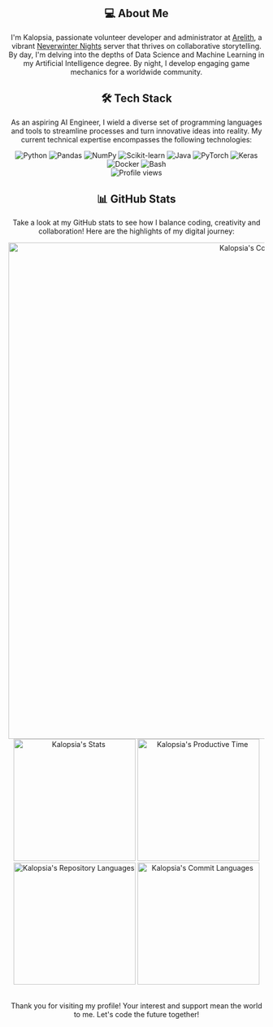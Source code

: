 <h2 align="center" class="section-heading">💻 About Me</h2>
<p align="center">I'm Kalopsia, passionate volunteer developer and administrator at <a href="https://nwnarelith.com">Arelith</a>, a vibrant <a href="https://www.beamdog.com/games/neverwinter-nights-enhanced/">Neverwinter Nights</a> server that thrives on collaborative storytelling. By day, I'm delving into the depths of Data Science and Machine Learning in my Artificial Intelligence degree. By night, I develop engaging game mechanics for a worldwide community.</p>

<h2 align="center" class="section-heading">🛠️ Tech Stack</h2>
<p align="center">As an aspiring AI Engineer, I wield a diverse set of programming languages and tools to streamline processes and turn innovative ideas into reality. My current technical expertise encompasses the following technologies:</p>
<div align="center">
  <img src="https://img.shields.io/badge/Python-3776AB?style=for-the-badge&logo=python&logoColor=white" alt="Python"/>
  <img src="https://img.shields.io/badge/pandas-%23150458.svg?style=for-the-badge&logo=pandas&logoColor=white" alt="Pandas"/>
  <img src="https://img.shields.io/badge/numpy-013243.svg?style=for-the-badge&logo=numpy&logoColor=white" alt="NumPy"/>
  <img src="https://img.shields.io/badge/scikit--learn-F7931E.svg?style=for-the-badge&logo=scikit-learn&logoColor=white" alt="Scikit-learn"/>
  <img src="https://img.shields.io/badge/java-%23ED8B00.svg?style=for-the-badge&logo=openjdk&logoColor=white" alt="Java"/>
  <img src="https://img.shields.io/badge/PyTorch-%23EE4C2C.svg?style=for-the-badge&logo=PyTorch&logoColor=white" alt="PyTorch"/>
  <img src="https://img.shields.io/badge/Keras-D00000.svg?style=for-the-badge&logo=Keras&logoColor=white" alt="Keras"/>
  <img src="https://img.shields.io/badge/docker-%230db7ed.svg?style=for-the-badge&logo=docker&logoColor=white" alt="Docker"/>
  <img src="https://img.shields.io/badge/Bash-4EAA25?style=for-the-badge&logo=gnu-bash&logoColor=white" alt="Bash"/>
</div>
<div align="center">
  <img src="https://komarev.com/ghpvc/?username=Kalopsia-dev&style=for-the-badge" alt="Profile views"/>
</div>

<h2 align="center" class="section-heading">📊 GitHub Stats</h2>
<p align="center">Take a look at my GitHub stats to see how I balance coding, creativity and collaboration! Here are the highlights of my digital journey:</p>
<div align="center">
  <div align="center">
    <img width="976" src="https://github-profile-summary-cards.vercel.app/api/cards/profile-details?username=Kalopsia-dev&theme=github_dark" alt="Kalopsia's Contributions"/>
  </div>
  <div align="center">
    <img width="240" src="https://github-profile-summary-cards.vercel.app/api/cards/stats?username=Kalopsia-dev&theme=github_dark" alt="Kalopsia's Stats"/>
    <img width="240" src="https://github-profile-summary-cards.vercel.app/api/cards/productive-time?username=Kalopsia-dev&theme=github_dark&utcOffset=1" alt="Kalopsia's Productive Time"/>
    <img width="240" src="https://github-profile-summary-cards.vercel.app/api/cards/repos-per-language?username=Kalopsia-dev&theme=github_dark" alt="Kalopsia's Repository Languages"/>
    <img width="240" src="https://github-profile-summary-cards.vercel.app/api/cards/most-commit-language?username=Kalopsia-dev&theme=github_dark" alt="Kalopsia's Commit Languages"/>
  </div>
</div>

<h2 align="center" class="section-heading"></h2>
<p align="center">Thank you for visiting my profile! Your interest and support mean the world to me. Let's code the future together!</p>
